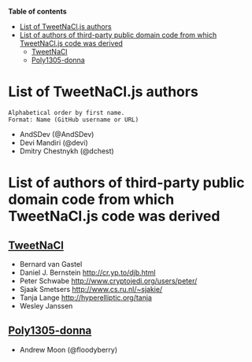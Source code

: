 <!-- START doctoc generated TOC please keep comment here to allow auto update -->
<!-- DON'T EDIT THIS SECTION, INSTEAD RE-RUN doctoc TO UPDATE -->
**Table of contents**

- [List of TweetNaCl.js authors](#list-of-tweetnacljs-authors)
- [List of authors of third-party public domain code from which TweetNaCl.js code was derived](#list-of-authors-of-third-party-public-domain-code-from-which-tweetnacljs-code-was-derived)
  - [TweetNaCl](#tweetnacl)
  - [Poly1305-donna](#poly1305-donna)

<!-- END doctoc generated TOC please keep comment here to allow auto update -->

List of TweetNaCl.js authors
============================

    Alphabetical order by first name.
    Format: Name (GitHub username or URL)

* AndSDev (@AndSDev)
* Devi Mandiri (@devi)
* Dmitry Chestnykh (@dchest)

List of authors of third-party public domain code from which TweetNaCl.js code was derived
==========================================================================================

[TweetNaCl](http://tweetnacl.cr.yp.to/)
--------------------------------------

* Bernard van Gastel
* Daniel J. Bernstein <http://cr.yp.to/djb.html>
* Peter Schwabe <http://www.cryptojedi.org/users/peter/>
* Sjaak Smetsers <http://www.cs.ru.nl/~sjakie/>
* Tanja Lange <http://hyperelliptic.org/tanja>
* Wesley Janssen


[Poly1305-donna](https://github.com/floodyberry/poly1305-donna)
--------------------------------------------------------------

* Andrew Moon (@floodyberry)
